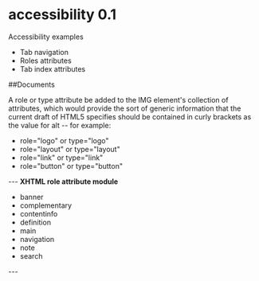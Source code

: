 # accessibility 0.1

Accessibility examples
<ul>
<li>Tab navigation</li>
<li>Roles attributes</li>
<li>Tab index attributes</li>
</ul>

##Documents

A role or type attribute be added to the IMG element's collection of attributes, which would provide the sort of generic information that the current draft of HTML5 specifies should be contained in curly brackets as the value for alt -- for example:
<ul>
<li>role="logo" or type="logo"</li>
<li>role="layout" or type="layout"</li>
<li>role="link" or type="link"</li>
<li>role="button" or type="button"</li>
</ul>
---
<strong>XHTML role attribute module</strong>
<ul>
<li>banner</li>
<li>complementary</li>
<li>contentinfo</li>
<li>definition</li>
<li>main</li>
<li>navigation</li>
<li>note</li>
<li>search</li>
</ul>
---

